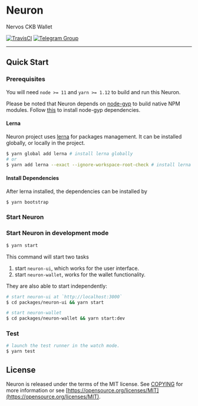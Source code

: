 # Neuron

Nervos CKB Wallet

[![TravisCI](https://travis-ci.com/nervosnetwork/neuron.svg?branch=develop)](https://travis-ci.com/nervosnetwork/neuron)
[![Telegram Group](https://cdn.rawgit.com/Patrolavia/telegram-badge/8fe3382b/chat.svg)](https://t.me/nervos_ckb_dev)

---

## Quick Start

### Prerequisites

You will need `node >= 11` and `yarn >= 1.12` to build and run this Neuron.

Please be noted that Neuron depends on [node-gyp](https://github.com/nodejs/node-gyp) to build native NPM modules. Follow [this](https://github.com/nodejs/node-gyp#installation) to install node-gyp dependencies.

#### Lerna

Neuron project uses [lerna](https://github.com/lerna/lerna/) for packages management. It can be installed globally, or locally in the project.

```sh
$ yarn global add lerna # install lerna globally
# or
$ yarn add lerna --exact --ignore-workspace-root-check # install lerna locally in the project
```

#### Install Dependencies

After lerna installed, the dependencies can be installed by

```sh
$ yarn bootstrap
```

### Start Neuron

### Start Neuron in development mode

```sh
$ yarn start
```

This command will start two tasks

1. start `neuron-ui`, which works for the user interface.
2. start `neuron-wallet`, works for the wallet functionality.

They are also able to start independently:

```sh
# start neuron-ui at `http://localhost:3000`
$ cd packages/neuron-ui && yarn start
```

```sh
# start neuron-wallet
$ cd packages/neuron-wallet && yarn start:dev
```

### Test

```sh
# launch the test runner in the watch mode.
$ yarn test
```

## License

Neuron is released under the terms of the MIT license. See [COPYING](COPYING) for more information or see [https://opensource.org/licenses/MIT](https://opensource.org/licenses/MIT).
